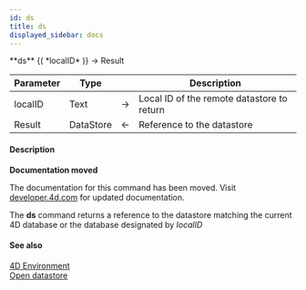 ```yaml
---
id: ds
title: ds
displayed_sidebar: docs
---
```


<!--REF #_command_.ds.Syntax-->**ds** {( *localID* )} -> Result<!-- END REF-->
<!--REF #_command_.ds.Params-->
| Parameter | Type |  | Description |
| --- | --- | --- | --- |
| localID | Text | -> | Local ID of the remote datastore to return |
| Result | DataStore | <- | Reference to the datastore |

<!-- END REF-->

#### Description 



**Documentation moved**

The documentation for this command has been moved. Visit [developer.4d.com](https://developer.4d.com/docs/API/DataStoreClass.html#ds) for updated documentation.

The **ds** command returns a reference to the datastore matching the current 4D database or the database designated by *localID*

#### See also 
[4D Environment](4d-environment.md)  
[Open datastore](open-datastore.md)  